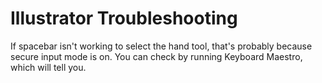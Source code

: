 # Illustrator Troubleshooting

If spacebar isn't working to select the hand tool, that's probably because secure input mode is on. You can check by running Keyboard Maestro, which will tell you.